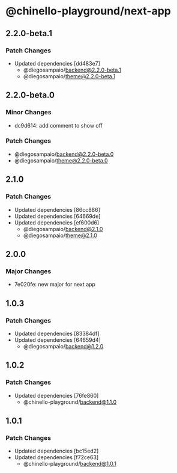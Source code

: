 # @chinello-playground/next-app

## 2.2.0-beta.1

### Patch Changes

- Updated dependencies [dd483e7]
  - @diegosampaio/backend@2.2.0-beta.1
  - @diegosampaio/theme@2.2.0-beta.1

## 2.2.0-beta.0

### Minor Changes

- dc9d614: add comment to show off

### Patch Changes

- @diegosampaio/backend@2.2.0-beta.0
- @diegosampaio/theme@2.2.0-beta.0

## 2.1.0

### Patch Changes

- Updated dependencies [86cc886]
- Updated dependencies [64669de]
- Updated dependencies [ef600d6]
  - @diegosampaio/backend@2.1.0
  - @diegosampaio/theme@2.1.0

## 2.0.0

### Major Changes

- 7e020fe: new major for next app

## 1.0.3

### Patch Changes

- Updated dependencies [83384df]
- Updated dependencies [64659d4]
  - @diegosampaio/backend@1.2.0

## 1.0.2

### Patch Changes

- Updated dependencies [76fe860]
  - @chinello-playground/backend@1.1.0

## 1.0.1

### Patch Changes

- Updated dependencies [bc15ed2]
- Updated dependencies [f72ce63]
  - @chinello-playground/backend@1.0.1

